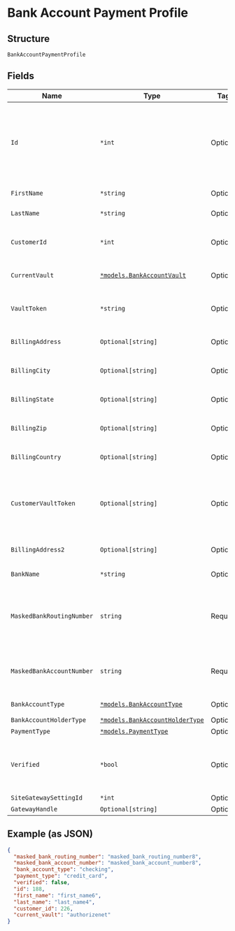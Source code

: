 
# Bank Account Payment Profile

## Structure

`BankAccountPaymentProfile`

## Fields

| Name | Type | Tags | Description |
|  --- | --- | --- | --- |
| `Id` | `*int` | Optional | The Chargify-assigned ID of the stored bank account. This value can be used as an input to payment_profile_id when creating a subscription, in order to re-use a stored payment profile for the same customer |
| `FirstName` | `*string` | Optional | The first name of the bank account holder |
| `LastName` | `*string` | Optional | The last name of the bank account holder |
| `CustomerId` | `*int` | Optional | The Chargify-assigned id for the customer record to which the bank account belongs |
| `CurrentVault` | [`*models.BankAccountVault`](../../doc/models/bank-account-vault.md) | Optional | The vault that stores the payment profile with the provided vault_token. |
| `VaultToken` | `*string` | Optional | The “token” provided by your vault storage for an already stored payment profile |
| `BillingAddress` | `Optional[string]` | Optional | The current billing street address for the bank account |
| `BillingCity` | `Optional[string]` | Optional | The current billing address city for the bank account |
| `BillingState` | `Optional[string]` | Optional | The current billing address state for the bank account |
| `BillingZip` | `Optional[string]` | Optional | The current billing address zip code for the bank account |
| `BillingCountry` | `Optional[string]` | Optional | The current billing address country for the bank account |
| `CustomerVaultToken` | `Optional[string]` | Optional | (only for Authorize.Net CIM storage): the customerProfileId for the owner of the customerPaymentProfileId provided as the vault_token. |
| `BillingAddress2` | `Optional[string]` | Optional | The current billing street address, second line, for the bank account |
| `BankName` | `*string` | Optional | The bank where the account resides |
| `MaskedBankRoutingNumber` | `string` | Required | A string representation of the stored bank routing number with all but the last 4 digits marked with X’s (i.e. ‘XXXXXXX1111’). payment_type will be bank_account |
| `MaskedBankAccountNumber` | `string` | Required | A string representation of the stored bank account number with all but the last 4 digits marked with X’s (i.e. ‘XXXXXXX1111’) |
| `BankAccountType` | [`*models.BankAccountType`](../../doc/models/bank-account-type.md) | Optional | Defaults to checking<br>**Default**: `"checking"` |
| `BankAccountHolderType` | [`*models.BankAccountHolderType`](../../doc/models/bank-account-holder-type.md) | Optional | Defaults to personal |
| `PaymentType` | [`*models.PaymentType`](../../doc/models/payment-type.md) | Optional | **Default**: `"credit_card"` |
| `Verified` | `*bool` | Optional | denotes whether a bank account has been verified by providing the amounts of two small deposits made into the account<br>**Default**: `false` |
| `SiteGatewaySettingId` | `*int` | Optional | - |
| `GatewayHandle` | `Optional[string]` | Optional | - |

## Example (as JSON)

```json
{
  "masked_bank_routing_number": "masked_bank_routing_number8",
  "masked_bank_account_number": "masked_bank_account_number8",
  "bank_account_type": "checking",
  "payment_type": "credit_card",
  "verified": false,
  "id": 188,
  "first_name": "first_name6",
  "last_name": "last_name4",
  "customer_id": 226,
  "current_vault": "authorizenet"
}
```

